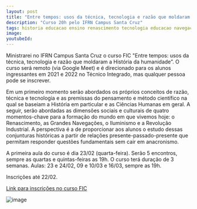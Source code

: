 ```yaml
---
layout: post
title: "Entre tempos: usos da técnica, tecnologia e razão que moldaram a História da humanidade "
description: "Curso 20h pelo IFRN Campus Santa Cruz"
tags: historia educacao ensino renascimento tecnologia educacao navegacao tecnologia tecnica 2022 humanas curso prova iluminismo
image: 
youtubeId: 
---
```


Ministrarei no IFRN Campus Santa Cruz o curso FIC "Entre tempos: usos da técnica, tecnologia e razão que moldaram a História da humanidade”. O curso será remoto (via Google Meet) e é direcionado para os alunos ingressantes em 2021 e 2022 no Técnico Integrado, mas qualquer pessoa pode se inscrever.

Em um primeiro momento serão abordados os próprios conceitos de razão, técnica e tecnologia e as premissas do pensamento e método científico na qual se baseiam a História em particular e as Ciências Humanas em geral. A seguir, serão abordadas as dimensões sociais e culturais de quatro momentos-chave para a formação do mundo em que vivemos hoje: o Renascimento, as Grandes Navegações, o Iluminismo e a Revolução Industrial. A perspectiva é a de proporcionar aos alunos o estudo dessas conjunturas históricas a partir de relações presente-passado-presente que permitam responder questões fundamentais sem cair em anacronismo.

A primeira aula do curso é dia 23/02 (quarta-feira). Serão 5 encontros, sempre as quartas e quintas-feiras as 19h. O curso terá duração de 3 semanas. Aulas: 23 e 24/02, 09 e 10/03 e 16/03, sempre as 19h.

Inscrições até 22/02. 

[Link para inscrições no curso FIC](https://docs.google.com/forms/d/e/1FAIpQLSdnbn6UDN5nLOje-_6CKHHLZW6FiurWNsMniplNT5nCHrjdhw/viewform) 

![image](https://user-images.githubusercontent.com/64807181/142515617-02b36a32-8c63-49d6-84e1-fa2c008eca9b.png)

